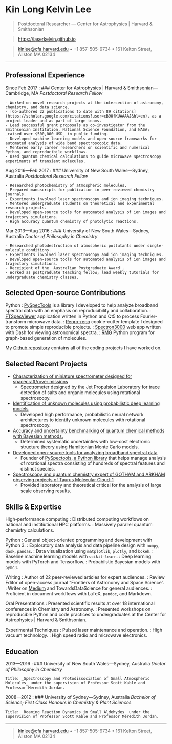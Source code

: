 Kin Long Kelvin Lee
=========================

> Postdoctoral Researcher &#8212; Center for Astrophysics | Harvard & Smithsonian

> https://laserkelvin.github.io

> <kinlee@cfa.harvard.edu> • +1 857-505-9734 • 161 Kelton Street, Allston MA 02134

----

Professional Experience
--------------------

Since Feb 2017
:   ### Center for Astrophysics | Harvard & Smithsonian&#8212;Cambridge, MA
    _Postdoctoral Research Fellow_

    - Worked on novel research projects at the intersection of astronomy, chemistry, and data science.
    - [Co-authored 22 publications to date with 89 citations](https://scholar.google.com/citations?user=cB90fKUAAAAJ&hl=en), as a project leader and as part of large teams.
    - Lead successful grant proposals as co-investigator from the Smithsonian Institution, National Science Foundation, and NASA; _raised over $500,000 USD_ in public funding.
    - Developed machine learning models and open-source frameworks for automated analysis of wide band spectroscopic data.
    - Mentored early career researchers on scientific and numerical Python, and reproducibile workflows.
    - Used quantum chemical calculations to guide microwave spectroscopy experiments of transient molecules.

Aug 2016&#8212;Feb 2017
:   ### University of New South Wales&#8212;Sydney, Australia
    _Postdoctoral Research Fellow_

    - Researched photochemistry of atmospheric molecules.
    - Prepared manuscripts for publication in peer-reviewed chemistry journals.
    - Experiments involved laser spectroscopy and ion imaging techniques.
    - Mentored undergraduate students on theoretical and experimental research projects.
    - Developed open-source tools for automated analysis of ion images and trajectory simulations.
    - High accuracy quantum chemistry of photolytic reactions.

Mar 2013&#8212;Aug 2016
:   ### University of New South Wales&#8212;Sydney, Australia
    _Doctor of Philosophy in Chemistry_

    - Researched photodestruction of atmospheric pollutants under single-molecule conditions.
    - Experiments involved laser spectroscopy and ion imaging techniques.
    - Developed open-source tools for automated analysis of ion images and trajectory simulations.
    - Receipient of the _Australian Postgraduate Award_.
    - Worked as postgraduate teaching fellow; lead weekly tutorials for undergraduate chemistry classes.

Selected Open-source Contributions
-------------------------

Python
:   [PySpecTools](https://laserkelvin.github.io/PySpecTools/) is a library I
    developed to help analyze broadband spectral data with an emphasis on
    reproducibility and collaboration.
:   [FTSpecViewer](https://github.com/laserkelvin/FTSpecViewer) application written in Python and Qt5 to process Fourier-transform microwave data.
:   [Repro-repo](https://github.com/laserkelvin/repro-repo) cookie-cutter template I designed to promote simple reproducible projects.
:   [Spectron3000](https://github.com/laserkelvin/Spectron3000) web app written with Dash for viewing astronomical spectra.
:   [RMG](https://github.com/laserkelvin/rmg) Python program for graph-based generation of molecules.

My [Github repository](https://github.com/laserkelvin) contains all of the coding projects I have worked on.

Selected Recent Projects
------------------------

- [Characterization of miniature spectrometer designed for spacecraft/rover missions](https://pubs.acs.org/doi/abs/10.1021/acs.jpca.9b10548)
  - Spectrometer designed by the Jet Propulsion Laboratory for trace detection of salts and organic molecules using rotational spectroscopy.
- [Identification of unknown molecules using probabilistic deep learning models](https://github.com/laserkelvin/rotconml)
  - Developed high performance, probabilistic neural network architectures to identify unknown molecules with rotational spectroscopy.
- [Accuracy and uncertainty benchmarking of quantum chemical methods with Bayesian methods.](https://pubs.acs.org/doi/10.1021/acs.jpca.9b09982)
  - Determined systematic uncertainties with low-cost electronic structure theory using Hamiltonian Monte Carlo models.
- [Developed open-source tools for analyzing broadband spectral data](https://pubs.acs.org/doi/abs/10.1021/acs.jpclett.9b00586)
  - Founder of [PySpectools, a Python library](https://laserkelvin.github.io/PySpecTools/) that helps manage analysis of rotational spectra consisting of hundreds of spectral features and distinct species.
- [Spectroscopy and quantum chemistry expert of GOTHAM and ARKHAM observing projects of Taurus Molecular Cloud-1](https://gotham.astrochem.net)
  - Provided laboratory and theoretical critical for the analysis of large scale observing results.

Skills & Expertise
------------------

High-performance computing
:   Distributed computing workflows on national and institiutional HPC platforms.
:   Massively parallel quantum chemistry calculations.

Python
:   General object-oriented programming and development with Python 3.
:   Exploratory data analysis and data pipeline design with `numpy`, `dask`, `pandas`.
:   Data visualization using `matplotlib`, `plotly`, and `bokeh`.
:   Baseline machine learning models with `scikit-learn`.
:   Deep learning models with PyTorch and Tensorflow.
:   Probabilstic Bayesian models with `pymc3`.

Writing
:   Author of 22 peer-reviewed articles for expert audiences.
:   Review Editor of open-access journal “Frontiers of Astronomy and Space Science”.
:   Writer on [Medium](https://medium.com/@kin.long.kelvin.lee) and TowardsDataScience for general audiences.
:   Proficient in document workflows with LaTeX, `pandoc`, and Markdown.

Oral Presentations
:   Presented scientific results at over 18 international conferences in Chemistry and Astronomy.
:   Presented workshops on reproducible Python and code practices to undergraduates at the Center for Astrophysics | Harvard & Smithsonian.

Experimental Techniques
:   Pulsed laser maintenance and operation.
:   High vacuum technology.
:   High speed radio and microwave electronics.

Education
---------

2013&#8212;2016
:   ### University of New South Wales&#8212;Sydney, Australia
    _Doctor of Philosophy in Chemistry_

    Title: _Spectroscopy and Photodissociation of Small Atmospheric Molecules_ under the supervision of Professor Scott Kable and Professor Meredith Jordan.


2008&#8212;2012
:   ### University of Sydney&#8212;Sydney, Australia
    _Bachelor of Science; First Class Honours in Chemistry & Plant Sciences_

    Title: _Roaming Reaction Dynamics in Small Aldehydes_ under the supervision of Professor Scott Kable and Professor Meredith Jordan.

----

> <kinlee@cfa.harvard.edu> • +1 857-505-9734 • 161 Kelton Street, Allston MA 02134
